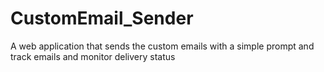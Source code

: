 # CustomEmail_Sender
A web application that sends the custom emails with a simple prompt and track emails and monitor delivery status
